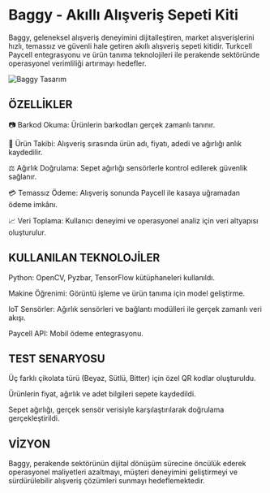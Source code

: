 # Baggy - Akıllı Alışveriş Sepeti Kiti
Baggy, geleneksel alışveriş deneyimini dijitalleştiren, market alışverişlerini hızlı, temassız ve güvenli hale getiren akıllı alışveriş sepeti kitidir.
Turkcell Paycell entegrasyonu ve ürün tanıma teknolojileri ile perakende sektöründe operasyonel verimliliği artırmayı hedefler.


![Baggy Tasarım](https://github.com/user-attachments/assets/4dca08c7-b819-4aac-afdc-ab90e92bae89)

## ÖZELLİKLER
📷 Barkod Okuma: Ürünlerin barkodları gerçek zamanlı tanınır.

🛒 Ürün Takibi: Alışveriş sırasında ürün adı, fiyatı, adedi ve ağırlığı anlık kaydedilir.

⚖️ Ağırlık Doğrulama: Sepet ağırlığı sensörlerle kontrol edilerek güvenlik sağlanır.

💳 Temassız Ödeme: Alışveriş sonunda Paycell ile kasaya uğramadan ödeme imkânı.

📈 Veri Toplama: Kullanıcı deneyimi ve operasyonel analiz için veri altyapısı oluşturulur.

## KULLANILAN TEKNOLOJİLER
Python: OpenCV, Pyzbar, TensorFlow kütüphaneleri kullanıldı.

Makine Öğrenimi: Görüntü işleme ve ürün tanıma için model geliştirme.

IoT Sensörler: Ağırlık sensörleri ve bağlantı modülleri ile gerçek zamanlı veri akışı.

Paycell API: Mobil ödeme entegrasyonu.

## TEST SENARYOSU
Üç farklı çikolata türü (Beyaz, Sütlü, Bitter) için özel QR kodlar oluşturuldu.

Ürünlerin fiyat, ağırlık ve adet bilgileri sepete kaydedildi.

Sepet ağırlığı, gerçek sensör verisiyle karşılaştırılarak doğrulama gerçekleştirildi.

## VİZYON
Baggy, perakende sektörünün dijital dönüşüm sürecine öncülük ederek operasyonel maliyetleri azaltmayı, müşteri deneyimini geliştirmeyi ve sürdürülebilir alışveriş çözümleri sunmayı hedeflemektedir.
